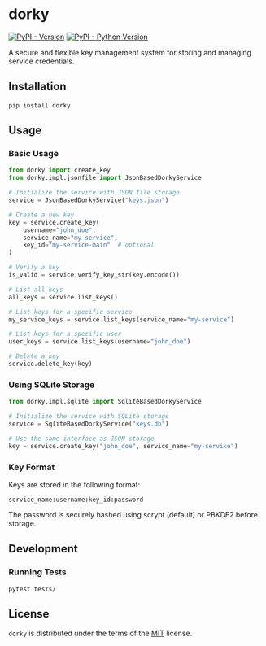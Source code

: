 # dorky

[![PyPI - Version](https://img.shields.io/pypi/v/dorky.svg)](https://pypi.org/project/dorky)
[![PyPI - Python Version](https://img.shields.io/pypi/pyversions/dorky.svg)](https://pypi.org/project/dorky)

A secure and flexible key management system for storing and managing service credentials.

## Installation

```console
pip install dorky
```

## Usage

### Basic Usage

```python
from dorky import create_key
from dorky.impl.jsonfile import JsonBasedDorkyService

# Initialize the service with JSON file storage
service = JsonBasedDorkyService("keys.json")

# Create a new key
key = service.create_key(
    username="john_doe",
    service_name="my-service",
    key_id="my-service-main"  # optional
)

# Verify a key
is_valid = service.verify_key_str(key.encode())

# List all keys
all_keys = service.list_keys()

# List keys for a specific service
my_service_keys = service.list_keys(service_name="my-service")

# List keys for a specific user
user_keys = service.list_keys(username="john_doe")

# Delete a key
service.delete_key(key)
```

### Using SQLite Storage

```python
from dorky.impl.sqlite import SqliteBasedDorkyService

# Initialize the service with SQLite storage
service = SqliteBasedDorkyService("keys.db")

# Use the same interface as JSON storage
key = service.create_key("john_doe", service_name="my-service")
```

### Key Format

Keys are stored in the following format:
```
service_name:username:key_id:password
```

The password is securely hashed using scrypt (default) or PBKDF2 before storage.

## Development

### Running Tests

```console
pytest tests/
```

## License

`dorky` is distributed under the terms of the [MIT](https://spdx.org/licenses/MIT.html) license.
